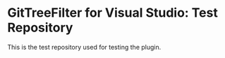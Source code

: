 # GitTreeFilter for Visual Studio: Test Repository

This is the test repository used for testing the plugin.